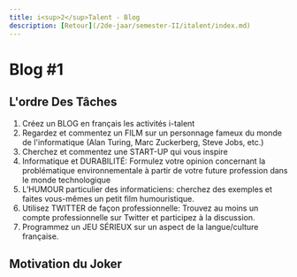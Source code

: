 ```yaml
---
title: i<sup>2</sup>Talent - Blog
description: [Retour](/2de-jaar/semester-II/italent/index.md)
---
```


# Blog \#1

## L'ordre Des Tâches

1. Créez un BLOG en français les activités i-talent
2. Regardez et commentez un FILM sur un personnage fameux du monde de l'informatique (Alan Turing, Marc Zuckerberg, Steve Jobs, etc.)
3. Cherchez et commentez une START-UP qui vous inspire
4. Informatique et DURABILITÉ: Formulez votre opinion concernant la problématique environnementale à partir de votre future profession dans le monde technologique
5. L’HUMOUR particulier des informaticiens: cherchez des exemples et faites vous-mêmes un petit film humouristique.
6. Utilisez TWITTER de façon professionnelle: Trouvez au moins un compte professionnelle sur Twitter et participez à la discussion.
7. Programmez un JEU SÉRIEUX sur un aspect de la langue/culture française.

## Motivation du Joker
